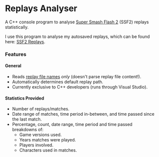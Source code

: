 # Replays Analyser
A C++ console program to analyse [Super Smash Flash 2](https://mcleodgaming.fandom.com/wiki/Super_Smash_Flash_2) (SSF2) replays statistically.

I use this program to analyse my autosaved replays, which can be found here: [SSF2 Replays](https://github.com/DavoDC/SSF2Replays).

### Features

#### General
- Reads <ins>replay file names</ins> *only* (doesn't parse replay file content!).
- Automatically determines default replay path.
- Currently exclusive to C++ developers (runs through Visual Studio).

#### Statistics Provided
- Number of replays/matches.
- Date range of matches, time period in-between, and time passed since the last match.
- Percentage, count, date range, time period and time passed breakdowns of:
    - Game versions used.
    - Years matches were played.
    - Players involved.
    - Characters used in matches.
